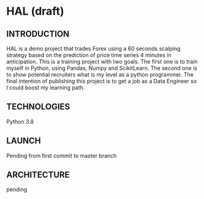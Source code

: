 # HAL (draft)

## INTRODUCTION
HAL is a demo project that trades Forex using a 60 seconds scalping strategy based on the prediction of price time series 4 minutes in anticipation. This is a training project with two goals. The first one is to train myself in Python, using Pandas, Numpy and ScikitLearn. The second one is to show potential recruiters what is my level as a python programmer. The final intention of publishing this project is to get a job as a Data Engineer so I could boost my learning path.

## TECHNOLOGIES
Python 3.8

## LAUNCH
Pending from first commit to master branch

## ARCHITECTURE
pending

